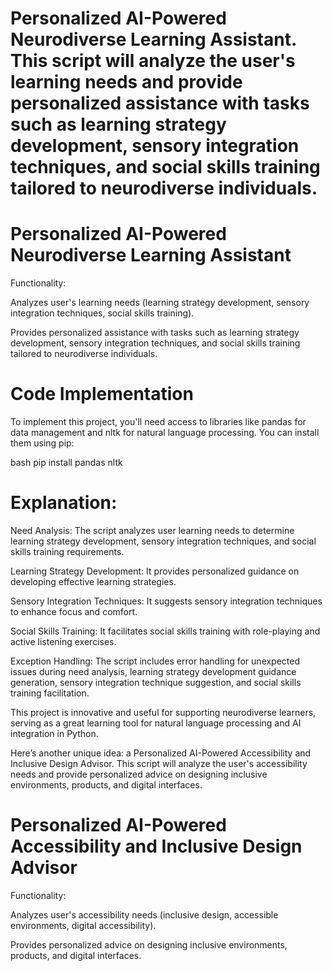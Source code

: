 # Personalized AI-Powered Neurodiverse Learning Assistant. This script will analyze the user's learning needs and provide personalized assistance with tasks such as learning strategy development, sensory integration techniques, and social skills training tailored to neurodiverse individuals.

# Personalized AI-Powered Neurodiverse Learning Assistant
Functionality:

Analyzes user's learning needs (learning strategy development, sensory integration techniques, social skills training).

Provides personalized assistance with tasks such as learning strategy development, sensory integration techniques, and social skills training tailored to neurodiverse individuals.

# Code Implementation
To implement this project, you'll need access to libraries like pandas for data management and nltk for natural language processing. You can install them using pip:

bash
pip install pandas nltk

# Explanation:
Need Analysis: The script analyzes user learning needs to determine learning strategy development, sensory integration techniques, and social skills training requirements.

Learning Strategy Development: It provides personalized guidance on developing effective learning strategies.

Sensory Integration Techniques: It suggests sensory integration techniques to enhance focus and comfort.

Social Skills Training: It facilitates social skills training with role-playing and active listening exercises.

Exception Handling: The script includes error handling for unexpected issues during need analysis, learning strategy development guidance generation, sensory integration technique suggestion, and social skills training facilitation.

This project is innovative and useful for supporting neurodiverse learners, serving as a great learning tool for natural language processing and AI integration in Python.

Here’s another unique idea: a Personalized AI-Powered Accessibility and Inclusive Design Advisor. This script will analyze the user's accessibility needs and provide personalized advice on designing inclusive environments, products, and digital interfaces.

# Personalized AI-Powered Accessibility and Inclusive Design Advisor
Functionality:

Analyzes user's accessibility needs (inclusive design, accessible environments, digital accessibility).

Provides personalized advice on designing inclusive environments, products, and digital interfaces.